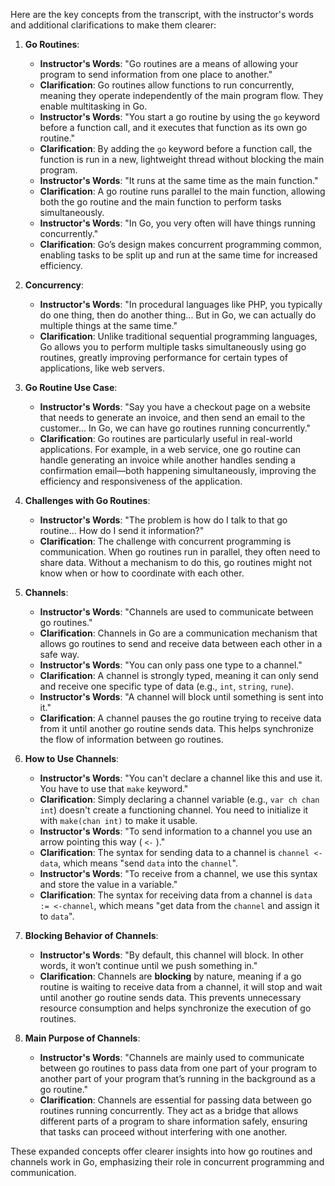 Here are the key concepts from the transcript, with the instructor's words and additional clarifications to make them clearer:

1. **Go Routines**:
   - **Instructor's Words**: "Go routines are a means of allowing your program to send information from one place to another."
   - **Clarification**: Go routines allow functions to run concurrently, meaning they operate independently of the main program flow. They enable multitasking in Go.
   - **Instructor's Words**: "You start a go routine by using the `go` keyword before a function call, and it executes that function as its own go routine."
   - **Clarification**: By adding the `go` keyword before a function call, the function is run in a new, lightweight thread without blocking the main program. 
   - **Instructor's Words**: "It runs at the same time as the main function."
   - **Clarification**: A go routine runs parallel to the main function, allowing both the go routine and the main function to perform tasks simultaneously.
   - **Instructor's Words**: "In Go, you very often will have things running concurrently."
   - **Clarification**: Go’s design makes concurrent programming common, enabling tasks to be split up and run at the same time for increased efficiency.

2. **Concurrency**:
   - **Instructor's Words**: "In procedural languages like PHP, you typically do one thing, then do another thing... But in Go, we can actually do multiple things at the same time."
   - **Clarification**: Unlike traditional sequential programming languages, Go allows you to perform multiple tasks simultaneously using go routines, greatly improving performance for certain types of applications, like web servers.

3. **Go Routine Use Case**:
   - **Instructor's Words**: "Say you have a checkout page on a website that needs to generate an invoice, and then send an email to the customer... In Go, we can have go routines running concurrently."
   - **Clarification**: Go routines are particularly useful in real-world applications. For example, in a web service, one go routine can handle generating an invoice while another handles sending a confirmation email—both happening simultaneously, improving the efficiency and responsiveness of the application.

4. **Challenges with Go Routines**:
   - **Instructor's Words**: "The problem is how do I talk to that go routine... How do I send it information?"
   - **Clarification**: The challenge with concurrent programming is communication. When go routines run in parallel, they often need to share data. Without a mechanism to do this, go routines might not know when or how to coordinate with each other.

5. **Channels**:
   - **Instructor's Words**: "Channels are used to communicate between go routines."
   - **Clarification**: Channels in Go are a communication mechanism that allows go routines to send and receive data between each other in a safe way.
   - **Instructor's Words**: "You can only pass one type to a channel."
   - **Clarification**: A channel is strongly typed, meaning it can only send and receive one specific type of data (e.g., `int`, `string`, `rune`).
   - **Instructor's Words**: "A channel will block until something is sent into it."
   - **Clarification**: A channel pauses the go routine trying to receive data from it until another go routine sends data. This helps synchronize the flow of information between go routines.

6. **How to Use Channels**:
   - **Instructor's Words**: "You can't declare a channel like this and use it. You have to use that `make` keyword."
   - **Clarification**: Simply declaring a channel variable (e.g., `var ch chan int`) doesn't create a functioning channel. You need to initialize it with `make(chan int)` to make it usable.
   - **Instructor's Words**: "To send information to a channel you use an arrow pointing this way ( `<-` )."
   - **Clarification**: The syntax for sending data to a channel is `channel <- data`, which means "send `data` into the `channel`".
   - **Instructor's Words**: "To receive from a channel, we use this syntax and store the value in a variable."
   - **Clarification**: The syntax for receiving data from a channel is `data := <-channel`, which means "get data from the `channel` and assign it to `data`".

7. **Blocking Behavior of Channels**:
   - **Instructor's Words**: "By default, this channel will block. In other words, it won’t continue until we push something in."
   - **Clarification**: Channels are **blocking** by nature, meaning if a go routine is waiting to receive data from a channel, it will stop and wait until another go routine sends data. This prevents unnecessary resource consumption and helps synchronize the execution of go routines.

8. **Main Purpose of Channels**:
   - **Instructor's Words**: "Channels are mainly used to communicate between go routines to pass data from one part of your program to another part of your program that’s running in the background as a go routine."
   - **Clarification**: Channels are essential for passing data between go routines running concurrently. They act as a bridge that allows different parts of a program to share information safely, ensuring that tasks can proceed without interfering with one another.

These expanded concepts offer clearer insights into how go routines and channels work in Go, emphasizing their role in concurrent programming and communication.
